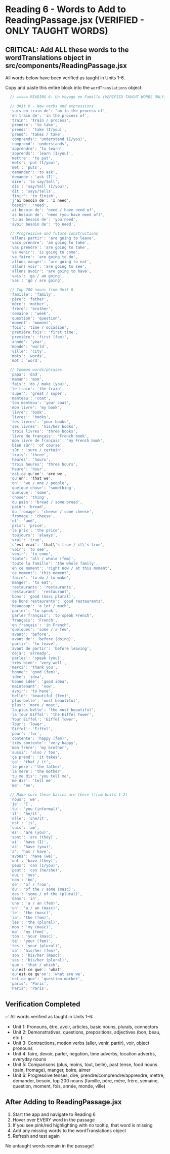 # Reading 6 - Words to Add to ReadingPassage.jsx (VERIFIED - ONLY TAUGHT WORDS)

## CRITICAL: Add ALL these words to the wordTranslations object in src/components/ReadingPassage.jsx

All words below have been verified as taught in Units 1-6.

Copy and paste this entire block into the `wordTranslations` object:

```javascript
  // ===== READING 6: Un Voyage en Famille (VERIFIED TAUGHT WORDS ONLY) =====

  // Unit 6 - New verbs and expressions
  'suis en train de': 'am in the process of',
  'en train de': 'in the process of',
  'train': 'train / process',
  'prendre': 'to take',
  'prends': 'take (I/you)',
  'prend': 'takes / take',
  'comprends': 'understand (I/you)',
  'comprend': 'understands',
  'apprendre': 'to learn',
  'apprends': 'learn (I/you)',
  'mettre': 'to put',
  'mets': 'put (I/you)',
  'met': 'puts',
  'demander': 'to ask',
  'demande': 'ask (I)',
  'dire': 'to say/tell',
  'dis': 'say/tell (I/you)',
  'dit': 'says/tells',
  'finir': 'to finish',
  'j'ai besoin de': 'I need',
  'besoin': 'need',
  'ai besoin de': 'need / have need of',
  'as besoin de': 'need (you have need of)',
  'tu as besoin de': 'you need',
  'avoir besoin de': 'to need',

  // Progressive and future constructions
  'allons partir': 'are going to leave',
  'vais prendre': 'am going to take',
  'vas prendre': 'are going to take',
  'va venir': 'is going to come',
  'va faire': 'are going to do',
  'allons manger': 'are going to eat',
  'allons voir': 'are going to see',
  'allons avoir': 'are going to have',
  'vais': 'go / am going',
  'vas': 'go / are going',

  // Top 200 nouns from Unit 6
  'famille': 'family',
  'père': 'father',
  'mère': 'mother',
  'frère': 'brother',
  'semaine': 'week',
  'question': 'question',
  'moment': 'moment',
  'fois': 'time / occasion',
  'première fois': 'first time',
  'première': 'first (fem)',
  'année': 'year',
  'monde': 'world',
  'ville': 'city',
  'mots': 'words',
  'mot': 'word',

  // Common words/phrases
  'papa': 'dad',
  'maman': 'mom',
  'fais': 'do / make (you)',
  'le train': 'the train',
  'super': 'great / super',
  'manteau': 'coat',
  'ton manteau': 'your coat',
  'mon livre': 'my book',
  'livre': 'book',
  'livres': 'books',
  'tes livres': 'your books',
  'ses livres': 'his/her books',
  'trois livres': 'three books',
  'livre de français': 'French book',
  'mon livre de français': 'my French book',
  'bien sûr': 'of course',
  'sûr': 'sure / certain',
  'trois': 'three',
  'heures': 'hours',
  'trois heures': 'three hours',
  'heure': 'hour',
  'est-ce qu'on': 'are we',
  'qu'on': 'that we',
  'on': 'we / one / people',
  'quelque chose': 'something',
  'quelque': 'some',
  'chose': 'thing',
  'du pain': 'bread / some bread',
  'pain': 'bread',
  'du fromage': 'cheese / some cheese',
  'fromage': 'cheese',
  'et': 'and',
  'prix': 'price',
  'le prix': 'the price',
  'toujours': 'always',
  'vrai': 'true',
  'c'est vrai': 'that\'s true / it\'s true',
  'voir': 'to see',
  'venir': 'to come',
  'toute': 'all / whole (fem)',
  'toute la famille': 'the whole family',
  'en ce moment': 'right now / at this moment',
  'ce moment': 'this moment',
  'faire': 'to do / to make',
  'manger': 'to eat',
  'restaurants': 'restaurants',
  'restaurant': 'restaurant',
  'bons': 'good (masc plural)',
  'de bons restaurants': 'good restaurants',
  'beaucoup': 'a lot / much',
  'parler': 'to speak',
  'parler français': 'to speak French',
  'français': 'French',
  'en français': 'in French',
  'quelques': 'some / a few',
  'avant': 'before',
  'avant de': 'before (doing)',
  'partir': 'to leave',
  'avant de partir': 'before leaving',
  'déjà': 'already',
  'parles': 'speak (you)',
  'très bien': 'very well',
  'merci': 'thank you',
  'bonne': 'good (fem)',
  'idée': 'idea',
  'bonne idée': 'good idea',
  'maintenant': 'now',
  'avoir': 'to have',
  'belle': 'beautiful (fem)',
  'plus belle': 'most beautiful',
  'plus': 'more / most',
  'la plus belle': 'the most beautiful',
  'la Tour Eiffel': 'the Eiffel Tower',
  'Tour Eiffel': 'Eiffel Tower',
  'Tour': 'Tower',
  'Eiffel': 'Eiffel',
  'pour': 'for',
  'contente': 'happy (fem)',
  'très contente': 'very happy',
  'mon frère': 'my brother',
  'aussi': 'also / too',
  'ça prend': 'it takes',
  'ça': 'that / it',
  'le père': 'the father',
  'la mère': 'the mother',
  'tu me dis': 'you tell me',
  'me dis': 'tell me',
  'me': 'me',

  // Make sure these basics are there (from Units 1-2)
  'nous': 'we',
  'je': 'I',
  'tu': 'you (informal)',
  'il': 'he/it',
  'elle': 'she/it',
  'est': 'is',
  'suis': 'am',
  'es': 'are (you)',
  'sont': 'are (they)',
  'ai': 'have (I)',
  'as': 'have (you)',
  'a': 'has / have',
  'avons': 'have (we)',
  'ont': 'have (they)',
  'peux': 'can (I/you)',
  'peut': 'can (he/she)',
  'oui': 'yes',
  'non': 'no',
  'de': 'of / from',
  'du': 'of the / some (masc)',
  'des': 'some / of the (plural)',
  'dans': 'in',
  'une': 'a / an (fem)',
  'un': 'a / an (masc)',
  'le': 'the (masc)',
  'la': 'the (fem)',
  'les': 'the (plural)',
  'mon': 'my (masc)',
  'ma': 'my (fem)',
  'ton': 'your (masc)',
  'ta': 'your (fem)',
  'tes': 'your (plural)',
  'sa': 'his/her (fem)',
  'son': 'his/her (masc)',
  'ses': 'his/her (plural)',
  'que': 'that / which',
  'qu'est-ce que': 'what',
  'qu'est-ce qu'on': 'what are we',
  'est-ce que': 'question marker',
  'paris': 'Paris',
  'Paris': 'Paris',
```

## Verification Completed

✅ All words verified as taught in Units 1-6:

- Unit 1: Pronouns, être, avoir, articles, basic nouns, plurals, connectors
- Unit 2: Demonstratives, questions, prepositions, adjectives (bon, beau, etc.)
- Unit 3: Contractions, motion verbs (aller, venir, partir), voir, object pronouns
- Unit 4: faire, devoir, parler, negation, time adverbs, location adverbs, everyday nouns
- Unit 5: Comparisons (plus, moins, tout, belle), past tense, food nouns (pain, fromage), manger, boire, aimer
- Unit 6: Progressive tenses, dire, prendre/comprendre/apprendre, mettre, demander, besoin, top 200 nouns (famille, père, mère, frère, semaine, question, moment, fois, année, monde, ville)

## After Adding to ReadingPassage.jsx

1. Start the app and navigate to Reading 6
2. Hover over EVERY word in the passage
3. If you see pink/red highlighting with no tooltip, that word is missing
4. Add any missing words to the wordTranslations object
5. Refresh and test again

No untaught words remain in the passage!
